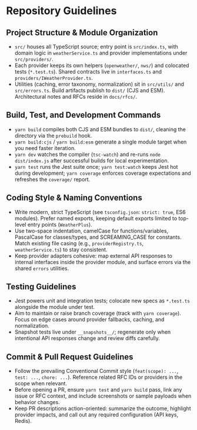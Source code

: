 # Repository Guidelines

## Project Structure & Module Organization
- `src/` houses all TypeScript source; entry point is `src/index.ts`, with domain logic in `weatherService.ts` and provider implementations under `src/providers/`.
- Each provider keeps its own helpers (`openweather/`, `nws/`) and colocated tests (`*.test.ts`). Shared contracts live in `interfaces.ts` and `providers/IWeatherProvider.ts`.
- Utilities (caching, error taxonomy, normalization) sit in `src/utils/` and `src/errors.ts`. Build artifacts publish to `dist/` (CJS and ESM). Architectural notes and RFCs reside in `docs/rfcs/`.

## Build, Test, and Development Commands
- `yarn build` compiles both CJS and ESM bundles to `dist/`, cleaning the directory via the `prebuild` hook.
- `yarn build:cjs` / `yarn build:esm` generate a single module target when you need faster iteration.
- `yarn dev` watches the compiler (`tsc-watch`) and re-runs `node dist/index.js` after successful builds for local experimentation.
- `yarn test` runs the Jest suite once; `yarn test:watch` keeps Jest hot during development; `yarn coverage` enforces coverage expectations and refreshes the `coverage/` report.

## Coding Style & Naming Conventions
- Write modern, strict TypeScript (see `tsconfig.json`: `strict: true`, ES6 modules). Prefer named exports, keeping default exports limited to top-level entry points (`WeatherPlus`).
- Use two-space indentation, camelCase for functions/variables, PascalCase for classes/types, and SCREAMING_CASE for constants. Match existing file casing (e.g., `providerRegistry.ts`, `weatherService.ts`) to stay consistent.
- Keep provider adapters cohesive: map external API responses to internal interfaces inside the provider module, and surface errors via the shared `errors` utilities.

## Testing Guidelines
- Jest powers unit and integration tests; colocate new specs as `*.test.ts` alongside the module under test.
- Aim to maintain or raise branch coverage (track with `yarn coverage`). Focus on edge cases around provider fallbacks, caching, and normalization.
- Snapshot tests live under `__snapshots__/`; regenerate only when intentional API responses change and review diffs carefully.

## Commit & Pull Request Guidelines
- Follow the prevailing Conventional Commit style (`feat(scope): ...`, `test: ...`, `chore: ...`). Reference related RFC IDs or providers in the scope when relevant.
- Before opening a PR, ensure `yarn test` and `yarn build` pass, link any issue or RFC context, and include screenshots or sample payloads when behavior changes.
- Keep PR descriptions action-oriented: summarize the outcome, highlight provider impacts, and call out any required configuration (API keys, Redis).
